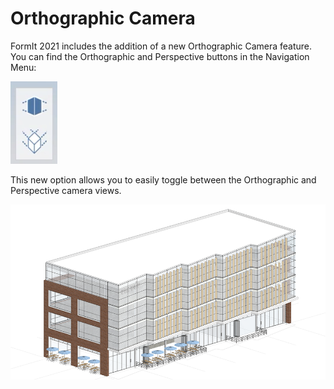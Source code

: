 # Orthographic Camera

FormIt 2021 includes the addition of a new Orthographic Camera feature. You can find the Orthographic and Perspective buttons in the Navigation Menu:

![Orthographic and Perspective camera view buttons ](../.gitbook/assets/screen-shot-2020-04-07-at-2.12.52-pm.png)

This new option allows you to easily toggle between the Orthographic and Perspective camera views.

![Orthographic Camera View](../.gitbook/assets/ortho_building.png)

